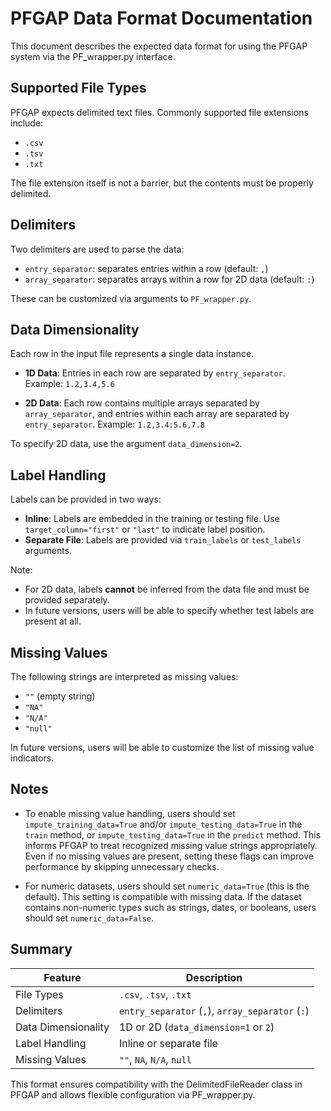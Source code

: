 # PFGAP Data Format Documentation

This document describes the expected data format for using the PFGAP system via the PF_wrapper.py interface.

## Supported File Types
PFGAP expects delimited text files. Commonly supported file extensions include:
- `.csv`
- `.tsv`
- `.txt`

The file extension itself is not a barrier, but the contents must be properly delimited.

## Delimiters
Two delimiters are used to parse the data:
- `entry_separator`: separates entries within a row (default: `,`)
- `array_separator`: separates arrays within a row for 2D data (default: `:`)

These can be customized via arguments to `PF_wrapper.py`.

## Data Dimensionality
Each row in the input file represents a single data instance.

- **1D Data**: Entries in each row are separated by `entry_separator`.
  Example: `1.2,3.4,5.6`

- **2D Data**: Each row contains multiple arrays separated by `array_separator`, and entries within each array are separated by `entry_separator`.
  Example: `1.2,3.4:5.6,7.8`

To specify 2D data, use the argument `data_dimension=2`.

## Label Handling
Labels can be provided in two ways:
- **Inline**: Labels are embedded in the training or testing file. Use `target_column="first"` or `"last"` to indicate label position.
- **Separate File**: Labels are provided via `train_labels` or `test_labels` arguments.

Note:
- For 2D data, labels **cannot** be inferred from the data file and must be provided separately.
- In future versions, users will be able to specify whether test labels are present at all.

## Missing Values
The following strings are interpreted as missing values:
- `""` (empty string)
- `"NA"`
- `"N/A"`
- `"null"`

In future versions, users will be able to customize the list of missing value indicators.

## Notes

- To enable missing value handling, users should set `impute_training_data=True` and/or `impute_testing_data=True` in the `train` method, or `impute_testing_data=True` in the `predict` method. This informs PFGAP to treat recognized missing value strings appropriately. Even if no missing values are present, setting these flags can improve performance by skipping unnecessary checks.

- For numeric datasets, users should set `numeric_data=True` (this is the default). This setting is compatible with missing data. If the dataset contains non-numeric types such as strings, dates, or booleans, users should set `numeric_data=False`.

## Summary
| Feature            | Description |
|--------------------|-------------|
| File Types         | `.csv`, `.tsv`, `.txt` |
| Delimiters         | `entry_separator` (`,`), `array_separator` (`:`) |
| Data Dimensionality| 1D or 2D (`data_dimension=1` or `2`) |
| Label Handling     | Inline or separate file |
| Missing Values     | `""`, `NA`, `N/A`, `null` |

This format ensures compatibility with the DelimitedFileReader class in PFGAP and allows flexible configuration via PF_wrapper.py.
